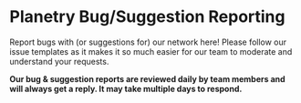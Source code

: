 # Planetry Bug/Suggestion Reporting
Report bugs with (or suggestions for) our network here! Please follow our issue templates as it makes it so much easier for our team to moderate and understand your requests.

**Our bug & suggestion reports are reviewed daily by team members and will always get a reply. It may take multiple days to respond.**
